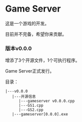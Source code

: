 # Game Server

这是一个游戏的开发。

目前并不完备，希望你来贡献。

### 版本v0.0.0

增添了3个开源文件，1个可执行程序。

Game Server正式发行。

目录：

```
|---v0.0.0
   |---开源信息
      |---gameserver v0.0.0.cpp
      |---GS1.cpp
      |---GS2.cpp
   |---gameserver[0.0.0].exe
```
